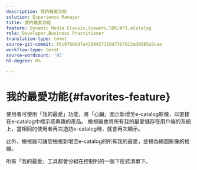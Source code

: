 ```yaml
---
description: 我的最愛功能
solution: Experience Manager
title: 我的最愛功能
feature: Dynamic Media Classic,Viewers,SDK/API,eCatalog
role: Developer,Business Practitioner
translation-type: tm+mt
source-git-commit: f6c97606d7a4209427316d7367013ad9585a5cae
workflow-type: tm+mt
source-wordcount: '95'
ht-degree: 0%

---
```



# 我的最愛功能{#favorites-feature}

使用者可使用「我的最愛」功能，將「心臟」圖示新增至e-catalog影像，以直接在e-catalog中標示感興趣的產品。 檢視器會將所有我的最愛儲存在用戶端的系統上，當相同的使用者再次造訪e-catalog時，就會再次顯示。

此外，檢視器可讓您檢視新增至e-catalog的所有我的最愛，並視為縮圖影像的格線。

所有「我的最愛」工具都會分組在控制列的一個下拉式清單下。
